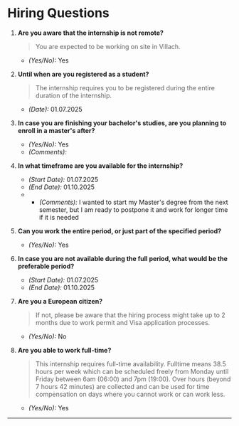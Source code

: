 # Hiring Questions

1. **Are you aware that the internship is not remote?**  
   > You are expected to be working on site in Villach.  
   - *(Yes/No):* Yes

2. **Until when are you registered as a student?**  
   > The internship requires you to be registered during the entire duration of the internship.  
   - *(Date):* 01.07.2025

3. **In case you are finishing your bachelor's studies, are you planning to enroll in a master's after?**  
   - *(Yes/No):* Yes
   - *(Comments):*

4. **In what timeframe are you available for the internship?**  
   - *(Start Date):* 01.07.2025
   - *(End Date):* 01.10.2025
   - - *(Comments):* I wanted to start my Master's degree from the next semester, but I am ready to postpone it and work for longer time if it is needed

5. **Can you work the entire period, or just part of the specified period?**  
   - *(Yes/No):* Yes

6. **In case you are not available during the full period, what would be the preferable period?**  
   - *(Start Date):* 01.07.2025
   - *(End Date):* 01.10.2025

7. **Are you a European citizen?**  
   > If not, please be aware that the hiring process might take up to 2 months due to work permit and Visa application processes.  
   - *(Yes/No):* No

8. **Are you able to work full-time?**  
   > This internship requires full-time availability. Fulltime means 38.5 hours per week which can be scheduled freely from Monday until Friday between 6am (06:00) and 7pm (19:00). Over hours (beyond 7 hours 42 minutes) are collected and can be used for time compensation on days where you cannot work or can work less.
   - *(Yes/No):* Yes
---
